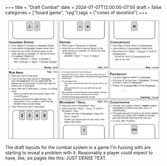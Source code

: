 +++
title = "Draft Combat"
date = 2024-07-07T12:00:00-07:00
draft = false
categories = ["board game", "rpg"]
tags = ["cones of dunshire"]
+++

![](./fight.png)

The draft layouts for the combat system in a game I'm fussing with are starting to reveal a problem with it.
Reasonably a player could expect to have, like, six pages like this: JUST DENSE TEXT.
